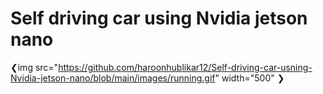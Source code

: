 # Self driving car using Nvidia jetson nano

❮img src="https://github.com/haroonhublikar12/Self-driving-car-usning-Nvidia-jetson-nano/blob/main/images/running.gif" width="500" ❯


